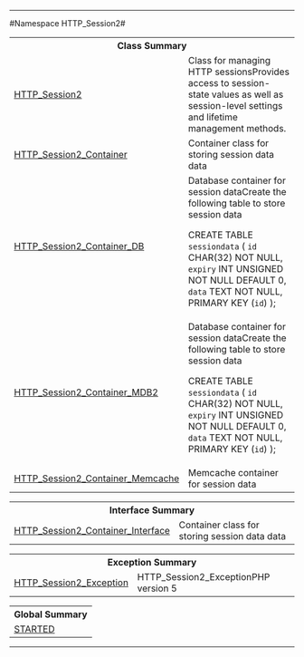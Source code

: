 

- - -

#Namespace HTTP_Session2#

<table class="title">
<tr><th colspan="2" class="title">Class Summary</th></tr>
<tr><td class="name"><a href="https://github.com/JeyDotC/Hirudo-docs/blob/master/http_session2/http_session2.md">HTTP_Session2</a></td><td class="description">Class for managing HTTP sessionsProvides access to session-state values as well as session-level
settings and lifetime management methods.
</td></tr>
<tr><td class="name"><a href="https://github.com/JeyDotC/Hirudo-docs/blob/master/http_session2/http_session2_container.md">HTTP_Session2_Container</a></td><td class="description">Container class for storing session data data</td></tr>
<tr><td class="name"><a href="https://github.com/JeyDotC/Hirudo-docs/blob/master/http_session2/http_session2_container_db.md">HTTP_Session2_Container_DB</a></td><td class="description">Database container for session dataCreate the following table to store session data

CREATE TABLE `sessiondata` (
`id` CHAR(32) NOT NULL,
`expiry` INT UNSIGNED NOT NULL DEFAULT 0,
`data` TEXT NOT NULL,
PRIMARY KEY (`id`)
);
</td></tr>
<tr><td class="name"><a href="https://github.com/JeyDotC/Hirudo-docs/blob/master/http_session2/http_session2_container_mdb2.md">HTTP_Session2_Container_MDB2</a></td><td class="description">Database container for session dataCreate the following table to store session data

CREATE TABLE `sessiondata` (
`id` CHAR(32) NOT NULL,
`expiry` INT UNSIGNED NOT NULL DEFAULT 0,
`data` TEXT NOT NULL,
PRIMARY KEY (`id`)
);
</td></tr>
<tr><td class="name"><a href="https://github.com/JeyDotC/Hirudo-docs/blob/master/http_session2/http_session2_container_memcache.md">HTTP_Session2_Container_Memcache</a></td><td class="description">Memcache container for session data</td></tr>
</table>

<table class="title">
<tr><th colspan="2" class="title">Interface Summary</th></tr>
<tr><td class="name"><a href="https://github.com/JeyDotC/Hirudo-docs/blob/master/http_session2/http_session2_container_interface.md">HTTP_Session2_Container_Interface</a></td><td class="description">Container class for storing session data data</td></tr>
</table>

<table class="title">
<tr><th colspan="2" class="title">Exception Summary</th></tr>
<tr><td class="name"><a href="https://github.com/JeyDotC/Hirudo-docs/blob/master/http_session2/http_session2_exception.md">HTTP_Session2_Exception</a></td><td class="description">HTTP_Session2_ExceptionPHP version 5</td></tr>
</table>

<table class="title">
<tr><th colspan="2" class="title">Global Summary</th></tr>
<tr><td class="name"><a href="package-globals.md#STARTED">STARTED</a></td><td class="description"></td></tr>
</table>

- - -

